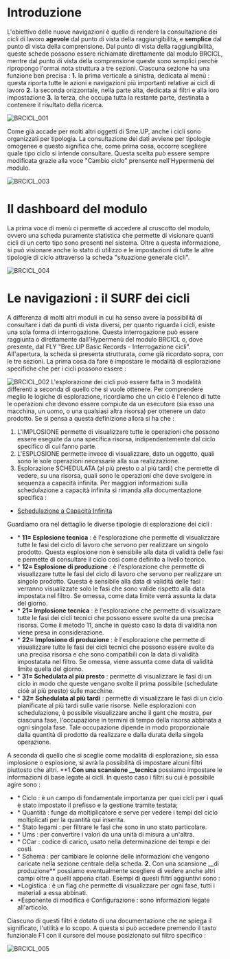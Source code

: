 # Introduzione

L'obiettivo delle nuove navigazioni è quello di rendere la consultazione dei cicli di lavoro __agevole__ dal punto di vista della raggiungibilità, e __semplice__ dal punto di vista della comprensione.
Dal punto di vista della raggiungibilità, queste schede possono essere richiamate direttamente dal modulo BRCICL, mentre dal punto di vista della comprensione queste sono semplici perchè ripropongo l'ormai nota struttura a tre sezioni.
Ciascuna sezione ha una funzione ben precisa : 
**1.** la prima verticale a sinistra, dedicata al menù :  questa riporta tutte le azioni e navigazioni più importanti relative ai cicli di lavoro
**2.** la seconda orizzontale, nella parte alta, dedicata ai filtri e alla loro impostazione
**3.** la terza, che occupa tutta la restante parte, destinata a contenere il risultato della ricerca.


![BRCICL_001](https://doc.smeup.com/immagini/MBDOC_OPE-BRCICL_01/BRCICL_001.png)

Come già accade per molti altri oggetti di Sme.UP, anche i cicli sono organizzati per tipologia.
La consultazione dei dati avviene per tipologie omogenee e questo significa che, come prima cosa, occorre scegliere quale tipo ciclo si intende consultare. Questa scelta può essere sempre modificata grazie alla voce "Cambio ciclo" prensente nell'Hypermenù del modulo.

![BRCICL_003](https://doc.smeup.com/immagini/MBDOC_OPE-BRCICL_01/BRCICL_003.png)

# Il dashboard del modulo

La prima voce di menù ci permette di accedere al cruscotto del modulo, ovvero una scheda puramente statistica che permette di visionare quanti cicli  di un certo tipo sono presenti nel sistema.
Oltre a questa informazione, si può visionare anche lo stato di utilizzo e le impostazioni di tutte le altre tipologie di ciclo attraverso la scheda "situazione generale cicli".

![BRCICL_004](https://doc.smeup.com/immagini/MBDOC_OPE-BRCICL_01/BRCICL_004.png)
# Le navigazioni :  il SURF dei cicli

A differenza di molti altri moduli in cui ha senso avere la possibilità di consultare i dati da punti di vista diversi, per quanto riguarda i cicli, esiste una sola forma di interrogazione.
Questa interrogazione può essere raggiunta o direttamente dall'Hypermenù del modulo BRCICL o, dove presente, dal FLY "Brec.UP Basic Records - Interrogazione cicli".
All'apertura, la scheda si presenta strutturata, come già ricordato sopra, con le tre sezioni.
La prima cosa da fare è impostare le modalità di esplorazione specifiche che per i cicli possono essere : 

![BRCICL_002](https://doc.smeup.com/immagini/MBDOC_OPE-BRCICL_01/BRCICL_002.png)
L'esplorazione dei cicli può essere fatta in 3 modalità differenti a seconda di quello che si vuole ottenere. Per comprendere meglio le logiche di esplorazione, ricordiamo che un ciclo è l'elenco di tutte le operazioni che devono essere compiute da un esecutore (sia esso una macchina, un uomo, o una qualsiasi altra risorsa) per ottenere un dato prodotto. Se si pensa a questa definizione allora si ha che : 
1. L'IMPLOSIONE permette di visualizzare tutte le operazioni che possono essere eseguite da una specifica risorsa, indipendentemente dal ciclo specifico di cui fanno parte.
2. L'ESPLOSIONE permette invece di visualizzare, dato un oggetto, quali sono le sole operazioni necessarie alla sua realizzazione.
3. Esplorazione SCHEDULATA (al più presto o al più tardi) che permette di vedere, su una risorsa, quali sono le operazioni che deve svolgere in sequenza a capacità infinita.
Per maggiori informazioni sulla schedulazione a capacità infinita si rimanda alla documentazione specifica : 
- [Schedulazione a Capacità Infinita](Sorgenti/DOC/TA/B£AMO/S5_001)

Guardiamo ora nel dettaglio le diverse tipologie di esplorazione dei cicli : 
- \* __11= Esplosione tecnica__  :  è l'esplorazione che permette di visualizzare tutte le fasi del ciclo di lavoro che servono per realizzare un singolo prodotto. Questa esplosione non è sensibile alla data di validità delle fasi e permette di consultare il ciclo così come definito a livello teorico.
- \* __12= Esplosione di produzione__ : è l'esplorazione che permette di visualizzare tutte le fasi del ciclo di lavoro che servono per realizzare un singolo prodotto. Questa è sensibile alla data di validità delle fasi :  verranno visualizzate solo le fasi che sono valide rispetto alla data impostata nel filtro. Se omessa, come data limite verrà assunta la data del giorno.
- \* __21= Implosione tecnica__ :  è l'esplorazione che permette di visualizzare tutte le fasi dei cicli tecnici che possono essere svolte da una precisa risorsa. Come il metodo 11, anche in questo caso la data di validità non viene presa in considerazione.
- \* __22= Implosione di produzione__ : è l'esplorazione che permette di visualizzare tutte le fasi dei cicli tecnici che possono essere svolte da una precisa risorsa e che sono compatibili con la data di validità impostatata nel filtro. Se omessa, viene assunta come data di validità limite quella del giorno.
- \* __31= Schedulata al più presto__ :  permette di visualizzare le fasi di un ciclo in modo che queste vengano svolte il prima possibile (schedulate cioè al più presto) sulle macchine.
- \* __32= Schedulata al più tardi__ :  permette di visualizzare le fasi di un ciclo pianificate al più tardi sulle varie risorse.
Nelle esplorazioni con schedulazione, è possibile visualizzare anche il gant che mostra, per ciascuna fase, l'occupazione in termini di tempo della risorsa abbinata a ogni singola fase. Tale occupazione dipende in modo proporzionale dalla quantità di prodotto da realizzare e dalla durata della singola operazione.

A seconda di quello che si sceglie come modalità di esplorazione, sia essa implosione o esplosione, si avrà la possibilità di impostare alcuni filtri piuttosto che altri.
**1.**Con una scansione __tecnica** possiamo impostare le informazioni di base legate ai cicli.
In questo caso i filtri su cui è possibile agire sono : 
- \* Ciclo :  è un campo di fondamentale importanza per quei cicli per i quali è stato impostato il prefisso e la gestione tramite testata;
- \* Quantità :  funge da moltiplicatore e serve per vedere i tempi del ciclo moltiplicati per la quantità qui inserita.
- \* Stato legami :  per filtrare le fasi che sono in uno stato particolare.
- \* Ums :  per convertire i valori da una unità di misura a un'altra.
- \* CCar :  codice di carico, usato nella determinazione dei tempi e dei costi.
- \* Schema :  per cambiare le colonne delle informazioni che vengono caricate nella sezione centrale della scheda.
**2.** Con una scansione __di produzione** possiamo eventualmente scegliere di vedere anche altri campi oltre a quelli appena citati.
Esempi di questi filtri aggiuntivi sono : 
- \*Logistica :  è un flag che permette di visualizzare per ogni fase, tutti i materiali a essa abbinati.
- \*Esponente di modifica e Configurazione :  sono informazioni legate all'articolo.

Ciascuno di questi filtri è dotato di una documentazione che ne spiega il significato, l'utilità e lo scopo. A questa si può accedere premendo il tasto funzionale F1 con il cursore del mouse posizionato sul filtro specifico : 

![BRCICL_005](https://doc.smeup.com/immagini/MBDOC_OPE-BRCICL_01/BRCICL_005.png)

